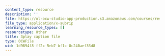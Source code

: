 ```yaml
---
content_type: resource
description: ''
file: https://ol-ocw-studio-app-production.s3.amazonaws.com/courses/res-18-005-highlights-of-calculus-spring-2010/1d9894f8ff2c5eb7bf1c8c240aef33d8_N4ceWhmXxcs.vtt
file_type: application/x-subrip
learning_resource_types: []
resourcetype: Other
title: 3play caption file
type: OCWFile
uid: 1d9894f8-ff2c-5eb7-bf1c-8c240aef33d8
---
```

